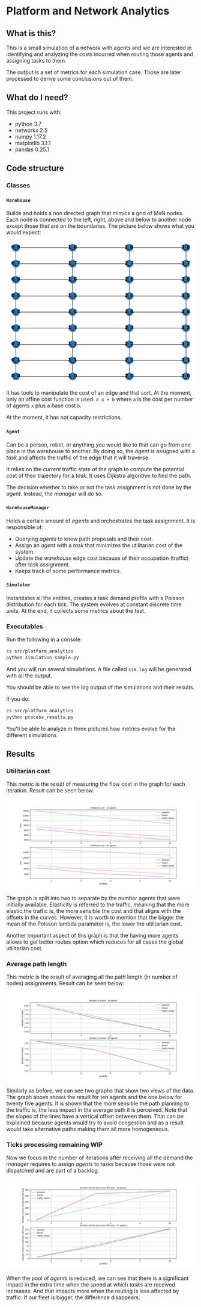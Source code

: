 # Platform and Network Analytics

## What is this?

This is a small simulation of a network with agents and we are interested in
identifying and analyzing the costs incurred when routing those agents and
assigning tasks to them.

The output is a set of metrics for each simulation case. Those are later
processed to derive some conclusions out of them.

## What do I need?

This project runs with:

- python 3.7
- networkx 2.5
- numpy 1.17.2
- matplotlib 3.1.1
- pandas 0.25.1

## Code structure

### Classes

#### `Warehouse`

Builds and holds a non directed graph that mimics a grid of MxN nodes. Each
node is connected to the left, right, above and below to another node except
those that are on the boundaries. The picture below shows what you would expect:

![Sample warehouse](/doc/img/sample_warehouse.png)

It has tools to manipulate the cost of an edge and that sort. At the moment,
only an affine cost function is used: `a x + b` where `a` is the cost per number
of agents `x` plus a base cost `b`.

At the moment, it has not capacity restrictions.

#### `Agent`

Can be a person, robot, or anything you would like to that can go from one place
in the warehouse to another. By doing so, the *agent* is assigned with a *task*
and affects the traffic of the edge that it will traverse.

It relies on the *current* traffic state of the graph to compute the potential
cost of their trajectory for a *task*. It uses Dijkstra algorithm to find the
path.

The decision whether to take or not the task assignment is not done by the
*agent*. Instead, the *manager* will do so.

#### `WarehouseManager`

Holds a certain amount of *agents* and orchestrates the task assignment. It is
responsible of:

- Querying *agents* to know path proposals and their cost.
- Assign an *agent* with a *task* that minimizes the utilitarian cost of the
  system.
- Update the *warehouse* edge cost because of their occupation (traffic) after
  task assignment.
- Keeps track of some performance metrics.


#### `Simulator`

Instantiates all the entities, creates a task demand profile with a Poisson
distribution for each tick. The system evolves at constant discrete time units.
At the end, it collects some metrics about the test.


### Executables

Run the following in a console:

```sh
cs src/platform_analytics
python simulation_sample.py
```

And you will run several simulations. A file called `sim.log` will be generated
with all the output.

You should be able to see the log output of the simulations and their results.

If you do:

```sh
cs src/platform_analytics
python process_results.py
```

You'll be able to analyze in three pictures how metrics evolve for the different
simulations

## Results

### Utilitarian cost

This metric is the result of measuring the flow cost in the graph for each
iteration. Result can be seen below:

![utilitarian_cost_demand](/doc/img/utilitarian_cost_demand.png)

The graph is split into two to separate by the number agents that were initially
available. Elasticity is referred to the traffic, meaning that the more elastic
the traffic is, the more sensible the cost and that aligns with the offsets in
the curves. However, it is worth to mention that the bigger the mean of the
Poisson lambda parameter is, the lower the utilitarian cost.

Another important aspect of this graph is that the having more agents allows to
get better routes option which reduces for all cases the global utilitarian
cost.

### Average path length

This metric is the result of averaging all the path length (in number of nodes)
assignments. Result can be seen below:

![average_path_length_demand](/doc/img/average_path_length_demand.png)

Similarly as before, we can see two graphs that show two views of the data. The
graph above shows the result for ten agents and the one below for twenty five
agents. It is shown that the more sensible the path planning to the traffic is,
the less impact in the average path it is perceived. Note that the slopes of the
lines have a vertical offset between them. That can be explained because
agents would try to avoid congestion and as a result would take alternative
paths making them all more homogeneous.

### Ticks processing remaining WIP

Now we focus in the number of iterations after receiving all the demand the
*manager* requires to assign *agents* to tasks because those were not dispatched
and are part of a backlog.

![ticks_wip_demand](/doc/img/ticks_wip_demand.png)

When the pool of *agents* is reduced, we can see that there is a significant
impact in the extra time when the speed at which *tasks* are received increases.
And that impacts more when the routing is less affected by traffic. If our fleet
is bigger, the difference disappears. 
